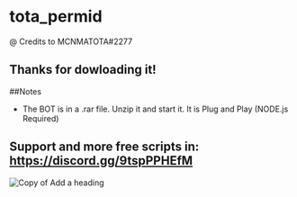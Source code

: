 # tota_permid
@ Credits to MCNMATOTA#2277


## Thanks for dowloading it!

##Notes
- The BOT is in a .rar file. Unzip it and start it. It is Plug and Play (NODE.js Required)

## Support and more free scripts in: https://discord.gg/9tspPPHEfM

![Copy of Add a heading](https://user-images.githubusercontent.com/72810000/112549134-9a2e6800-8dbd-11eb-9d47-01e7836169c0.png)
